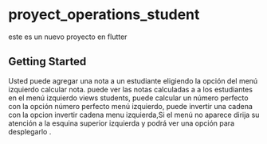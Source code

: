 # proyect_operations_student

este es un nuevo proyecto en flutter

## Getting Started
Usted puede agregar una nota a un estudiante eligiendo la opción del menú izquierdo calcular nota. puede ver las notas calculadas a a los estudiantes en el menú izquierdo views students, puede calcular un número perfecto con la opción número perfecto menú izquierdo, puede invertir una cadena con la opcion invertir cadena menu izquierda,Si el menú no aparece dirija su atención a la esquina superior izquierda y podrá ver una opción para desplegarlo .